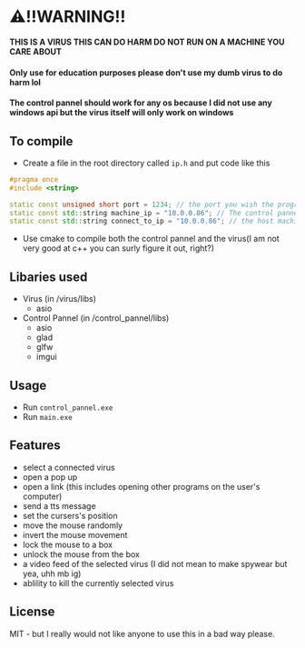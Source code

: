 # ⚠️!!WARNING!!
**THIS IS A VIRUS THIS CAN DO HARM DO NOT RUN ON A MACHINE YOU CARE ABOUT**
#### Only use for education purposes please don't use my dumb virus to do harm lol
#### The control pannel should work for any os because I did not use any windows api but the virus itself will only work on windows
## To compile
- Create a file in the root directory called ```ip.h``` and put code like this
```c++
#pragma once
#include <string>

static const unsigned short port = 1234; // the port you wish the program to connect to
static const std::string machine_ip = "10.0.0.86"; // The control pannel's host machine private ip
static const std::string connect_to_ip = "10.0.0.86"; // the host machine's ip 
```
- Use cmake to compile both the control pannel and the virus(I am not very good at c++ you can surly figure it out, right?)
## Libaries used
- Virus (in /virus/libs)
    - asio
- Control Pannel (in /control_pannel/libs)
    - asio
    - glad
    - glfw
    - imgui

## Usage

- Run ```control_pannel.exe```
- Run ```main.exe```

## Features
- select a connected virus
- open a pop up
- open a link (this includes opening other programs on the user's computer)
- send a tts message
- set the cursers's position
- move the mouse randomly
- invert the mouse movement
- lock the mouse to a box
- unlock the mouse from the box
- a video feed of the selected virus (I did not mean to make spywear but yea, uhh mb ig)
- ablility to kill the currently selected virus

## License

MIT - but I really would not like anyone to use this in a bad way please.
